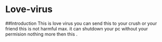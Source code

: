 # Love-virus

##Introduction
This is love virus you can send this to your crush or your friend this is not harmful max. it can shutdown your pc without your permision nothing more then this .
